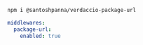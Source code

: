 ```sh
npm i @santoshpanna/verdaccio-package-url
```

```yaml
middlewares:
  package-url:
    enabled: true
```
